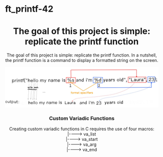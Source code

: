 # ft_printf-42

###

<diva align="center">
<h1>The goal of this project is simple: replicate the printf function</h1>
	<p>
		The goal of this project is simple: replicate the printf function.
		In a nutshell, the printf function is a command to display a formatted string on the screen.
	</p>
	<img src="./image.png">
	</img>
		<h3>Custom Variadic Functions</h3>
	<p>
		Creating custom variadic functions in C requires the use of four macros:
		<br>
		|----> va_list<br>
		|----> va_start<br>
		|----> va_arg<br>
		|----> va_end<br>
	</P>
</div>

###
